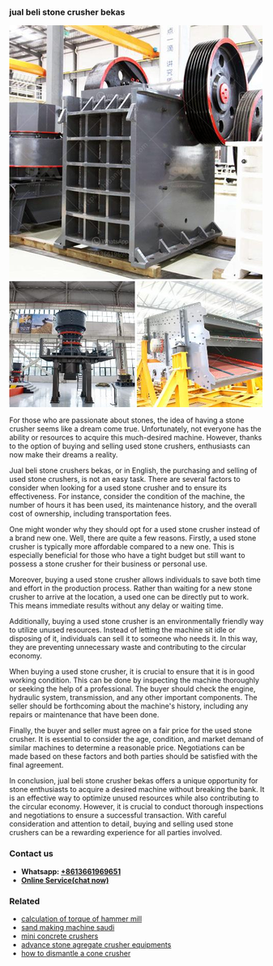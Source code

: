 <h3>jual beli stone crusher bekas</h3><img src='1708408274.jpg' alt=''><p>For those who are passionate about stones, the idea of ​​having a stone crusher seems like a dream come true. Unfortunately, not everyone has the ability or resources to acquire this much-desired machine. However, thanks to the option of buying and selling used stone crushers, enthusiasts can now make their dreams a reality.</p><p>Jual beli stone crushers bekas, or in English, the purchasing and selling of used stone crushers, is not an easy task. There are several factors to consider when looking for a used stone crusher and to ensure its effectiveness. For instance, consider the condition of the machine, the number of hours it has been used, its maintenance history, and the overall cost of ownership, including transportation fees.</p><p>One might wonder why they should opt for a used stone crusher instead of a brand new one. Well, there are quite a few reasons. Firstly, a used stone crusher is typically more affordable compared to a new one. This is especially beneficial for those who have a tight budget but still want to possess a stone crusher for their business or personal use.</p><p>Moreover, buying a used stone crusher allows individuals to save both time and effort in the production process. Rather than waiting for a new stone crusher to arrive at the location, a used one can be directly put to work. This means immediate results without any delay or waiting time.</p><p>Additionally, buying a used stone crusher is an environmentally friendly way to utilize unused resources. Instead of letting the machine sit idle or disposing of it, individuals can sell it to someone who needs it. In this way, they are preventing unnecessary waste and contributing to the circular economy.</p><p>When buying a used stone crusher, it is crucial to ensure that it is in good working condition. This can be done by inspecting the machine thoroughly or seeking the help of a professional. The buyer should check the engine, hydraulic system, transmission, and any other important components. The seller should be forthcoming about the machine's history, including any repairs or maintenance that have been done.</p><p>Finally, the buyer and seller must agree on a fair price for the used stone crusher. It is essential to consider the age, condition, and market demand of similar machines to determine a reasonable price. Negotiations can be made based on these factors and both parties should be satisfied with the final agreement.</p><p>In conclusion, jual beli stone crusher bekas offers a unique opportunity for stone enthusiasts to acquire a desired machine without breaking the bank. It is an effective way to optimize unused resources while also contributing to the circular economy. However, it is crucial to conduct thorough inspections and negotiations to ensure a successful transaction. With careful consideration and attention to detail, buying and selling used stone crushers can be a rewarding experience for all parties involved.</p><h3>Contact us</h3><ul><li><strong>Whatsapp:&nbsp;<a href="https://wa.me/8613661969651">+8613661969651</a></strong></li><li><a href="https://swt.shibang-china.com/?git&amp;zhl&amp;jual beli stone crusher bekas"><strong>Online Service(chat now)</strong></a></li></ul><h3>Related</h3><ul><li><a href='calculation of torque of hammer mill.md'>calculation of torque of hammer mill</a></li><li><a href='sand making machine saudi.md'>sand making machine saudi</a></li><li><a href='mini concrete crushers.md'>mini concrete crushers</a></li><li><a href='advance stone agregate crusher equipments.md'>advance stone agregate crusher equipments</a></li><li><a href='how to dismantle a cone crusher.md'>how to dismantle a cone crusher</a></li></ul>